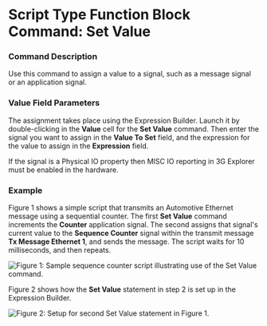 # Script Type Function Block Command: Set Value

### Command Description

Use this command to assign a value to a signal, such as a message signal or an application signal.

### Value Field Parameters

The assignment takes place using the Expression Builder. Launch it by double-clicking in the **Value** cell for the **Set Value** command. Then enter the signal you want to assign in the **Value To Set** field, and the expression for the value to assign in the **Expression** field.

If the signal is a Physical IO property then MISC IO reporting in 3G Explorer must be enabled in the hardware.

### Example

Figure 1 shows a simple script that transmits an Automotive Ethernet message using a sequential counter. The first **Set Value** command increments the **Counter** application signal. The second assigns that signal's current value to the **Sequence Counter** signal within the transmit message **Tx Message Ethernet 1**, and sends the message. The script waits for 10 milliseconds, and then repeats.

![Figure 1: Sample sequence counter script illustrating use of the Set Value command.](../../../../../.gitbook/assets/fb\_set\_value\_1.gif)

Figure 2 shows how the **Set Value** statement in step 2 is set up in the Expression Builder.

![Figure 2: Setup for second Set Value statement in Figure 1.](../../../../../.gitbook/assets/fb\_set\_value\_2.gif)

